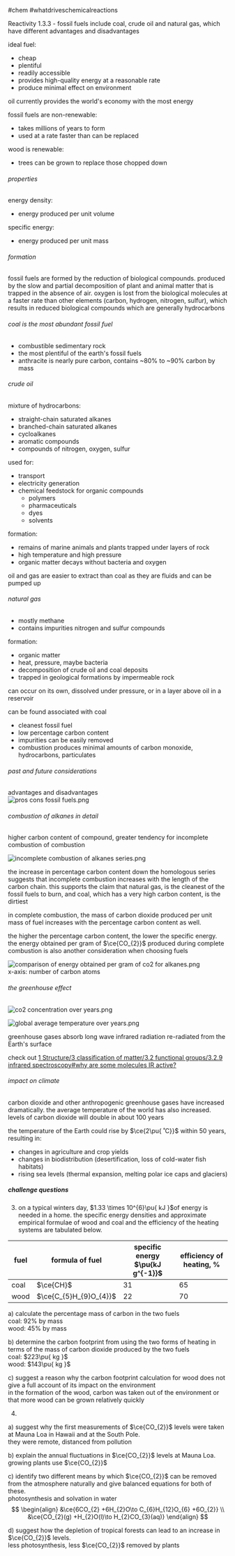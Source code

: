 #chem #whatdriveschemicalreactions  
  
Reactivity 1.3.3 - fossil fuels include coal, crude oil and natural gas, which have different advantages and disadvantages  
  
ideal fuel:  
- cheap  
- plentiful  
- readily accessible  
- provides high-quality energy at a reasonable rate  
- produce minimal effect on environment  
  
oil currently provides the world's economy with the most energy  
  
fossil fuels are non-renewable:  
- takes millions of years to form  
- used at a rate faster than can be replaced  
  
wood is renewable:  
- trees can be grown to replace those chopped down  
  
###### properties  
energy density:  
- energy produced per unit volume  
  
specific energy:  
- energy produced per unit mass  
  
###### formation  
fossil fuels are formed by the reduction of biological compounds. produced by the slow and partial decomposition of plant and animal matter that is trapped in the absence of air. oxygen is lost from the biological molecules at a faster rate than other elements (carbon, hydrogen, nitrogen, sulfur), which results in reduced biological compounds which are generally hydrocarbons  
  
###### coal is the most abundant fossil fuel  
- combustible sedimentary rock  
- the most plentiful of the earth's fossil fuels  
- anthracite is nearly pure carbon, contains ~80% to ~90% carbon by mass  
  
###### crude oil  
mixture of hydrocarbons:  
- straight-chain saturated alkanes  
- branched-chain saturated alkanes  
- cycloalkanes  
- aromatic compounds  
- compounds of nitrogen, oxygen, sulfur  
  
used for:  
- transport  
- electricity generation  
- chemical feedstock for organic compounds  
	- polymers  
	- pharmaceuticals  
	- dyes  
	- solvents  
  
formation:  
- remains of marine animals and plants trapped under layers of rock  
- high temperature and high pressure  
- organic matter decays without bacteria and oxygen  
  
oil and gas are easier to extract than coal as they are fluids and can be pumped up  
  
###### natural gas  
- mostly methane  
- contains impurities nitrogen and sulfur compounds  
  
formation:  
- organic matter  
- heat, pressure, maybe bacteria  
- decomposition of crude oil and coal deposits  
- trapped in geological formations by impermeable rock  
  
can occur on its own, dissolved under pressure, or in a layer above oil in a reservoir  
  
can be found associated with coal  
  
- cleanest fossil fuel  
- low percentage carbon content  
- impurities can be easily removed  
- combustion produces minimal amounts of carbon monoxide, hydrocarbons, particulates  
  
###### past and future considerations  
advantages and disadvantages  
![pros cons fossil fuels.png](Media/2%20Reactivity/2.1/3%20fuels/pros%20cons%20fossil%20fuels.png)  
  
###### combustion of alkanes in detail  
higher carbon content of compound, greater tendency for incomplete combustion of combustion  
  
![incomplete combustion of alkanes series.png](Media/2%20Reactivity/2.1/3%20fuels/incomplete%20combustion%20of%20alkanes%20series.png)  
  
the increase in percentage carbon content down the homologous series suggests that incomplete combustion increases with the length of the carbon chain. this supports the claim that natural gas, is the cleanest of the fossil fuels to burn, and coal, which has a very high carbon content, is the dirtiest  
  
in complete combustion, the mass of carbon dioxide produced per unit mass of fuel increases with the percentage carbon content as well.  
  
the higher the percentage carbon content, the lower the specific energy. the energy obtained per gram of $\ce{CO_{2}}$ produced during complete combustion is also another consideration when choosing fuels  
  
![comparison of energy obtained per gram of co2 for alkanes.png](Media/2%20Reactivity/2.1/3%20fuels/comparison%20of%20energy%20obtained%20per%20gram%20of%20co2%20for%20alkanes.png)  
x-axis: number of carbon atoms  
  
###### the greenhouse effect  
![co2 concentration over years.png](Media/2%20Reactivity/2.1/3%20fuels/co2%20concentration%20over%20years.png)  
  
![global average temperature over years.png](Media/2%20Reactivity/2.1/3%20fuels/global%20average%20temperature%20over%20years.png)  
  
greenhouse gases absorb long wave infrared radiation re-radiated from the Earth's surface  
  
check out [1 Structure/3 classification of matter/3.2 functional groups/3.2.9 infrared spectroscopy#why are some molecules IR active?](3.2.9%20infrared%20spectroscopy#why%20are%20some%20molecules%20IR%20active?.md)  
  
###### impact on climate  
carbon dioxide and other anthropogenic greenhouse gases have increased dramatically. the average temperature of the world has also increased. levels of carbon dioxide will double in about 100 years  
  
the temperature of the Earth could rise by $\ce{2\pu{ ˚C}}$ within 50 years, resulting in:  
- changes in agriculture and crop yields  
- changes in biodistribution (desertification, loss of cold-water fish habitats)  
- rising sea levels (thermal expansion, melting polar ice caps and glaciers)  
  
##### challenge questions  
3. on a typical winters day, $1.33 \times 10^{6}\pu{ kJ }$of energy is needed in a home. the specific energy densities and approximate empirical formulae of wood and coal and the efficiency of the heating systems are tabulated below.  
  
| fuel | formula of fuel        | specific energy $\pu{kJ g^{-1}}$ | efficiency of heating, % |  
| ---- | ---------------------- | -------------------------------- | ------------------------ |  
| coal | $\ce{CH}$              | 31                               | 65                       |  
| wood | $\ce{C_{5}H_{9}O_{4}}$ | 22                               | 70                       |  
   
a) calculate the percentage mass of carbon in the two fuels  
	coal: $92\%$ by mass  
	wood: $45\%$ by mass  
  
b) determine the carbon footprint from using the two forms of heating in terms of the mass of carbon dioxide produced by the two fuels  
	coal: $223\pu{ kg }$  
	wood: $143\pu{ kg }$  
  
c) suggest a reason why the carbon footprint calculation for wood does not give a full account of its impact on the environment  
	in the formation of the wood, carbon was taken out of the environment or that more wood can be grown relatively quickly  
  
  
4.   
a) suggest why the first measurements of $\ce{CO_{2}}$ levels were taken at Mauna Loa in Hawaii and at the South Pole.  
	they were remote, distanced from pollution  
  
b) explain the annual fluctuations in $\ce{CO_{2}}$ levels at Mauna Loa.  
	growing plants use $\ce{CO_{2}}$  
  
c) identify two different means by which $\ce{CO_{2}}$ can be removed from the atmosphere naturally and give balanced equations for both of these.  
	photosynthesis and solvation in water  
	$$  
\begin{align}  
&\ce{6CO_{2} +6H_{2}O\to C_{6}H_{12}O_{6} +6O_{2}} \\  
&\ce{CO_{2}(g) +H_{2}O(l)\to H_{2}CO_{3}(aq)}  
\end{align}  
$$  
  
d) suggest how the depletion of tropical forests can lead to an increase in $\ce{CO_{2}}$ levels.  
	less photosynthesis, less $\ce{CO_{2}}$ removed by plants  
  

